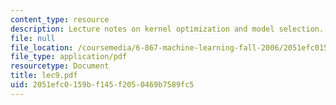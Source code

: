 ```yaml
---
content_type: resource
description: Lecture notes on kernel optimization and model selection.
file: null
file_location: /coursemedia/6-867-machine-learning-fall-2006/2051efc0159bf145f2050469b7589fc5_lec9.pdf
file_type: application/pdf
resourcetype: Document
title: lec9.pdf
uid: 2051efc0-159b-f145-f205-0469b7589fc5
---
```


